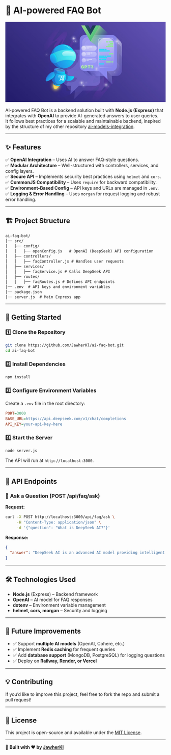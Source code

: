 # 🤖 AI-powered FAQ Bot  

![openai-nodejs](https://github.com/JawherKl/ai-faq-bot/blob/main/images/ai-chat.jpg)

AI-powered FAQ Bot is a backend solution built with **Node.js (Express)** that integrates with **OpenAI** to provide AI-generated answers to user queries.  
It follows best practices for a scalable and maintainable backend, inspired by the structure of my other repository [ai-models-integration](https://github.com/JawherKl/ai-models-integration).  

---

## ✨ Features  
✅ **OpenAI Integration** – Uses AI to answer FAQ-style questions.  
✅ **Modular Architecture** – Well-structured with controllers, services, and config layers.  
✅ **Secure API** – Implements security best practices using `helmet` and `cors`.  
✅ **CommonJS Compatibility** – Uses `require` for backward compatibility.  
✅ **Environment-Based Config** – API keys and URLs are managed in `.env`.  
✅ **Logging & Error Handling** – Uses `morgan` for request logging and robust error handling.  

---

## 🏗️ Project Structure  
```
ai-faq-bot/
│── src/
│   ├── config/
│   │   ├── openConfig.js   # OpenAI (DeepSeek) API configuration  
│   ├── controllers/
│   │   ├── faqController.js # Handles user requests  
│   ├── services/
│   │   ├── faqService.js # Calls DeepSeek API  
│   ├── routes/
│   │   ├── faqRoutes.js # Defines API endpoints  
│── .env  # API keys and environment variables  
│── package.json  
│── server.js  # Main Express app  
```

---

## 🚀 Getting Started  

### **1️⃣ Clone the Repository**  
```sh
git clone https://github.com/JawherKl/ai-faq-bot.git  
cd ai-faq-bot
```

### **2️⃣ Install Dependencies**  
```sh
npm install
```

### **3️⃣ Configure Environment Variables**  
Create a `.env` file in the root directory:  
```ini
PORT=3000
BASE_URL=https://api.deepseek.com/v1/chat/completions
API_KEY=your-api-key-here
```

### **4️⃣ Start the Server**  
```sh
node server.js
```
The API will run at `http://localhost:3000`.

---

## 🎯 API Endpoints  

### 🔹 **Ask a Question (POST /api/faq/ask)**  
**Request:**  
```sh
curl -X POST http://localhost:3000/api/faq/ask \
     -H "Content-Type: application/json" \
     -d '{"question": "What is DeepSeek AI?"}'
```
**Response:**  
```json
{
  "answer": "DeepSeek AI is an advanced AI model providing intelligent responses..."
}
```

---

## 🛠️ Technologies Used  
- **Node.js** (Express) – Backend framework  
- **OpenAI** – AI model for FAQ responses  
- **dotenv** – Environment variable management  
- **helmet, cors, morgan** – Security and logging  

---

## 📌 Future Improvements  
- ✅ Support **multiple AI models** (OpenAI, Cohere, etc.)  
- ✅ Implement **Redis caching** for frequent queries  
- ✅ Add **database support** (MongoDB, PostgreSQL) for logging questions  
- ✅ Deploy on **Railway, Render, or Vercel**  

---

## 💡 Contributing  
If you’d like to improve this project, feel free to fork the repo and submit a pull request!  

---

## 📄 License  
This project is open-source and available under the [MIT License](LICENSE).  

---

🚀 **Built with ❤️ by [JawherKl](https://github.com/JawherKl)**
